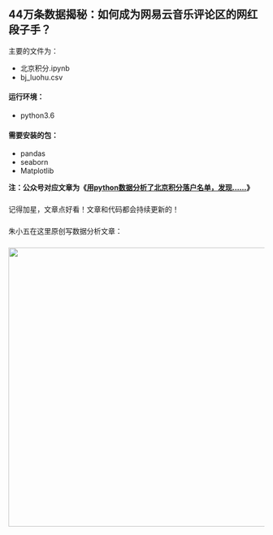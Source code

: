 ﻿## 44万条数据揭秘：如何成为网易云音乐评论区的网红段子手？

主要的文件为：
- 北京积分.ipynb
- bj_luohu.csv

#### 运行环境：
- python3.6

#### 需要安装的包：
- pandas
- seaborn
- Matplotlib


**注：公众号对应文章为《[用python数据分析了北京积分落户名单，发现……](https://mp.weixin.qq.com/s/HfYj_lL--MmapJWpfx_pFg)》**

### 
记得加星，文章点好看！文章和代码都会持续更新的！

### 
朱小五在这里原创写数据分析文章：

### 
<img src="https://github.com/zpw1995/aotodata/blob/master/picture/wanshuju2.jpg" width="550" />




